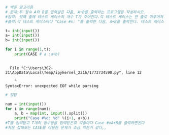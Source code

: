 ```python
# 백준 알고리즘
# 문제:두 정수 A와 B를 입력받은 다음, A+B를 출력하는 프로그램을 작성하시오.
#입력: 첫째 줄에 테스트 케이스의 개수 T가 주어진다.각 테스트 케이스는 한 줄로 이루어져 있으며, 각 줄에 A와 B가 주어진다. (0 < A, B < 10)
#출력:각 테스트 케이스마다 "Case #x: "를 출력한 다음, A+B를 출력한다. 테스트 케이스 번호는 1부터 시작한다.

t= int(input())
a= int(input())
b= int(input())

for i in range(1,t):
    print(CASE # a :a+b)
    

```


      File "C:\Users\302-21\AppData\Local\Temp/ipykernel_2216/1773734590.py", line 12
        
        ^
    SyntaxError: unexpected EOF while parsing
    



```python
# 정답

num = int(input()) 
for i in range(num):
    a, b = map(int, input().split())
    print("Case #%d: %d" %(i+1, a+b))
#T를 입력받고 T개의 정수쌍을 입력받은후 각줄마다 Case #xA+B를 출력하면된다
#처음 접해보는 CASE를 이용한 문제가 조금 약한거 같다,, 

```
